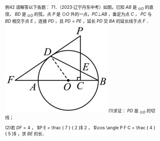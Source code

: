 例42 请解答以下各题： 71．（2023·辽宁丹东中考）如图，已知 $A B$ 是 $_ { \odot O }$ 的直径， $B D$ 是 $_ { \odot O }$ 的弦，点 $P$ 是 $\odot O$ 外的一点，$P C \bot A B$ ，垂足为点 $C$ ， $P C$ 与 $B D$ 相交于点 $E$ ，连接 $P D$ ，且 $P D = P E$ ，延长 $P D$ 交 $B A$ 的延长线于点 $F$ ．
![](<../../qs_image_DB/专题3-6__圆的综合（27类题型）（解析版）/4ec6ca8da948a0f4fb84bdd03e5da2c26d143db82941111a552e2921691c6ec0.jpg>)
(1)求证： $P D$ 是 $_ { \odot O }$ 的切线；

(2)若 $D F = 4$ ， $P E = \frac { 7 } { 2 }$ 2 ， $\cos \angle P F C = \frac { 4 } { 5 }$ ，求 $B E$ 的长．
